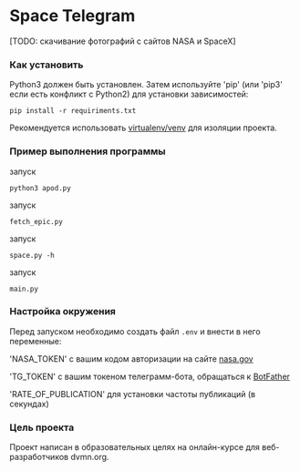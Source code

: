 # Space Telegram

[TODO: скачивание фотографий с сайтов NASA и SpaceX]

### Как установить

Python3 должен быть установлен. Затем используйте 'pip' (или 'pip3' если есть конфликт с Python2) для установки зависимостей:

```pip install -r requiriments.txt```

Рекомендуется использовать [virtualenv/venv](https://docs.python.org/3/library/venv.html) для изоляции проекта.

### Пример выполнения программы

запуск 
```
python3 apod.py
```

запуск 
```
fetch_epic.py
```

запуск 
```
space.py -h
```

запуск 
```
main.py
```

### Настройка окружения

Перед запуском необходимо создать файл `.env` и внести в него переменные:

'NASA_TOKEN' с вашим кодом авторизации на сайте [nasa.gov](https://api.nasa.gov) 

'TG_TOKEN' с вашим токеном телеграмм-бота, обращаться к [BotFather](https://telegram.me/BotFather)

'RATE_OF_PUBLICATION' для установки частоты публикаций (в секундах)

### Цель проекта

Проект написан в образовательных целях на онлайн-курсе для веб-разработчиков dvmn.org.

